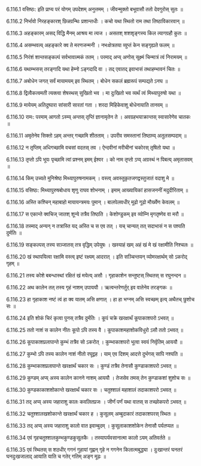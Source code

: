 6.116.1
वसिष्ठः:
इति प्राप्य परं योगम् उपदेशम् अनुत्तमम् ।
जीवन्मुक्तो बभूवासौ ततो देवगुरोस् सुतः ॥


6.116.2
निर्भावो निरहङ्कारश् छिन्नग्रन्थिः प्रशान्तधीः ।
कचो यथा स्थितो राम तथा तिष्ठाविकारवान् ॥


6.116.3
अहङ्कारम् असद् विद्धि मैनम् आश्रय मा त्यज ।
असतश् शशशृङ्गस्य किल त्यागग्रहौ कुतः ॥


6.116.4
असम्भवत्य् अहङ्कारे क्व ते मरणजन्मनी ।
नभःक्षेत्रतया व्युप्तं केन सङ्गृह्यते फलम् ॥


6.116.5
निरंशं शान्तसङ्कल्पं सर्वभावात्मकं ततम् ।
परमाद् अप्य् अणोस् सूक्ष्मं चिन्मात्रं त्वं निरामयम् ॥


6.116.6
यथाम्भसस् तरङ्गादि यथा हेम्नो ऽङ्गदादि वा ।
तद् एवातद् इवाभासं तथाहम्भावनं चितः ॥


6.116.7
अबोधेन जगत् सर्वं मायामयम् इव स्थितम् ।
बोधेन सकलं ब्रह्मरूपं सम्पद्यते ऽनघ ॥


6.116.8
द्वित्वैकत्वमती त्यक्त्वा शेषस्थस् सुखितो भव ।
मा दुःखितो भव व्यर्थं त्वं मिथ्यापुरुषो यथा ॥


6.116.9
मायेयम् अतिदुष्पारा सांसारी सारतां गता ।
शरदा मिहिकेवाशु बोधेनायाति तानवम् ॥


6.116.10
रामः:
परमाम् आगतो ऽस्म्य् अन्तस् तृप्तिं ज्ञानामृतेन ते ।
अवग्रहभयाक्रान्तस् स्वासारेणेव चातकः ॥


6.116.11
अमृतेनेव सिक्तो ऽहम् अन्तर् गच्छामि शीतताम् ।
उपरीव समस्तानां तिष्ठाम्य् अतुलसम्पदाम् ॥


6.116.12
न तृप्तिम् अधिगच्छामि वचसां वदतस् तव ।
ऐन्दवीनां मरीचीनां चकोरस् तृषितो यथा ॥


6.116.13
तृप्तो ऽपि भूयः पृच्छामि त्वां प्रश्नम् इमम् ईश्वर ।
को नाम तृप्तो ऽप्य् अग्रस्थं न पिबत्य् अमृतासवम् ॥


6.116.14
किम् उच्यते मुनिश्रेष्ठ मिथ्यापुरुषनामकम् ।
वस्त्व् अवस्तूकृतजगद्वस्तुजातं वदाशु मे ॥


6.116.15
वसिष्ठः:
मिथ्यापुरुषबोधाय शृणु राघव शोभनाम् ।
इमाम् आख्यायिकां हासजननीं मदुदीरिताम् ॥


6.116.16
अस्ति कश्चिन् महाबाहो मायायन्त्रमयः पुमान् ।
बालपेलवधीर् मूढो गूढो मौर्ख्येण केवलम् ॥


6.116.17
स एकान्ते क्वचिज् जातश् शून्ये तत्रैव तिष्ठति ।
केशोण्डुकम् इव व्योम्नि मृगतृष्णेव वा मरौ ॥


6.116.18
तस्माद् अन्यन् न तत्रास्ति यद् अस्ति च स एव तत् ।
यच् चान्यत् तत् सदाभासं न स पश्यति दुर्मतिः ॥


6.116.19
सङ्कल्पस् तस्य सञ्जातस् तत्र वृद्धिम् उपेयुषः ।
खस्याहं खम् अहं खं मे खं रक्षामीति निश्चलः ॥


6.116.20
खं स्थापयित्वा रक्षामि वस्त्व् इष्टं रक्ष्यम् आदरात् ।
इति सञ्चिन्तयन् व्योमरक्षार्थम् सो ऽकरोद् गृहम् ॥


6.116.21
तस्य कोशे बबन्धास्थां रक्षितं खं मयेत्य् असौ ।
गृहाकाशेन सन्तुष्टस् स्थितस् स रघुनन्दन ॥


6.116.22
अथ कालेन तत् तस्य गृहं नाशम् उपाययौ ।
ऋत्वन्तरेणर्तुर् इव वातेनेव तरङ्गकः ॥


6.116.23
हा गृहाकाश नष्टं त्वं हा क्व यातम् असि क्षणात् ।
हा हा भग्नम् असि स्वच्छम् इत्य् अथैतच् छुशोच सः ॥


6.116.24
इति शोकं चिरं कृत्वा पुनस् तत्रैव दुर्मतिः ।
कूपं चक्रे खरक्षार्थं कूपाकाशपरो ऽभवत् ॥


6.116.25
ततो नाशं स कालेन नीतः कूपो ऽपि तस्य वै ।
कूपाकाशमहाशोकविधुरो ऽसौ ततो ऽभवत् ॥


6.116.26
कूपाकाशप्रलापान्ते कुम्भं तत्रैव सो ऽकरोत् ।
कुम्भाकाशपरो भूत्वा स्वयं निर्वृतिम् आययौ ॥


6.116.27
कुम्भो ऽपि तस्य कालेन नाशं नीतो रघूद्वह ।
याम् एव दिशम् आदत्ते दुर्भगस् सापि नश्यति ॥


6.116.28
कुम्भाकाशप्रलापान्ते खरक्षार्थं चकार सः ।
कुण्डं तत्रैव तेनासौ कुण्डाकाशपरो ऽभवत् ॥


6.116.29
कुण्डम् अप्य् अस्य कालेन कानने नाशम् आययौ ।
तेजसेव तमस् तेन कुण्डाकशां शुशोच सः ॥


6.116.30
कुण्डकाकाशशोकान्ते खरक्षार्थं चकार सः ।
चतुश्शालं महाशालं तदाकाशपरो ऽभवत् ॥


6.116.31
तद् अप्य् अस्य जहाराशु कालः कवलितप्रजः ।
जीर्णं पर्णं यथा वातस् स तच्छोकपरो ऽभवत् ॥


6.116.32
चतुश्शालखशोकान्ते खरक्षार्थं चकार ह ।
कुसूलम् अम्बुदाकारं तदाकाशपरस् स्थितः ॥


6.116.33
तद् अप्य् अस्य जहाराशु कालो वात इवाम्बुदम् ।
कुसूलाकाशशोकेन तेनासौ पर्यतप्यत ॥


6.116.34
एवं गृहचतुश्शालकुम्भकुण्डकुसूलकैः ।
तस्यापर्यवसानात्मा कालो ऽयम् अतिवर्तते ॥


6.116.35
एवं स्थितस् स शठधीर् गगनं गुहायां गृह्णन् गृहे न गगनेन किलात्मबुद्ध्या ।
दुःखान्तरं घनतरं घनदुःखजालाद् आयाति याति च गतेर् गतिम् अङ्ग मूढः ॥

